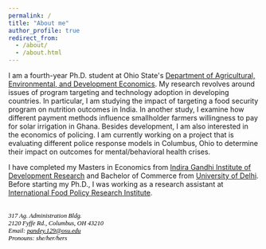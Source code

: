```yaml
---
permalink: /
title: "About me"
author_profile: true
redirect_from: 
  - /about/
  - /about.html
---
```

I am a fourth-year Ph.D. student at Ohio State's [Department of Agricultural, Environmental, and Development Economics](https://aede.osu.edu/home "Department of Agricultural, Environmental, and Development Economics"). My research revolves around issues of program targeting and technology adoption in developing countries. In particular, I am studying the impact of targeting a food security program on nutrition outcomes in India. In another study, I examine how different payment methods influence smallholder farmers willingness to pay for solar irrigation in Ghana. Besides development, I am also interested in the economics of policing. I am currently working on a project that is evaluating different police response models in Columbus, Ohio to determine their impact on outcomes for mental/behavioral health crises. 

I have completed my Masters in Economics from [Indira Gandhi Institute of Development Research](http://www.igidr.ac.in/ "Indira Gandhi Institute of Development Research") and Bachelor of Commerce from [University of Delhi](http://www.du.ac.in/ "University of Delhi"). Before starting my Ph.D., I was working as a research assistant at [International Food Policy Research Institute](https://www.ifpri.org/ "International Food Policy Research Institute").<br /> <br />

<address style="text-align:left;font-size:0.9em;color:#000000;font-family:Times New Roman">
	317 Ag. Administration Bldg. <br /> 2120 Fyffe Rd., Columbus, OH 43210 <br /> Email: <ins> pandey.129@osu.edu </ins> <br /> Pronouns: she/her/hers
</address>
